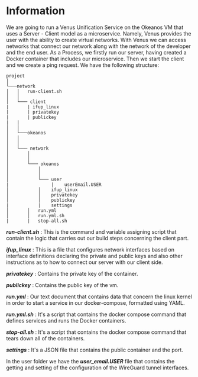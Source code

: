  
# Information
We are going to run a Venus Unification Service on the Okeanos VM that uses a Server - Client model as a microservice. Namely, Venus provides the user with the ability to create virtual networks. With Venus we can access networks that connect our network along with the network of the developer and the end user.
As a Process, we firstly run our server, having created a Docker container that includes our microservice. Then we start the client and we create a ping request.
We have the following structure:


```
project
│   
└───network
│   │   run-client.sh
│   │
│   └─── client
|       | ifup_linux
|       | privatekey
|       | publickey  
|   |  
│   │
│   └───okeanos
│   │   
│   │
│   └─── network
│       │      
│       │
│       └─── okeanos
│           │          
│           │
│           └─── user
|                |    userEmail.USER
│           │    ifup_linux
│           │    privatekey
│           │    publickey
|           |    settings
│       │   run.yml
│       │   run.yml.sh
|       |   stop-all.sh
```

___run-client.sh___ : This is the command and variable assigning script that contain the logic that carries out our build steps concerning the client part.

___ifup_linux___ : This is a file that configures network interfaces based on interface definitions declaring the private and public keys and also other instructions as to how to connect our server with our client side.

___privatekey___ : Contains the private key of the container.

***publickey*** : Contains the public key of the vm.

***run.yml*** : Our text document that contains data that concern the linux kernel in order to start a service in our docker-compose, formatted using YAML. 

***run.yml.sh*** : It's a script that contains the docker compose command that defines services and runs the Docker containers.

***stop-all.sh*** : It's a script that contains the docker compose command that tears down all of the containers.

***settings*** : It's a JSON file that contains the public container and the port.

In the user folder we have the ***user\_email.USER*** file that contains the getting and setting of the configuration of the WireGuard tunnel interfaces.